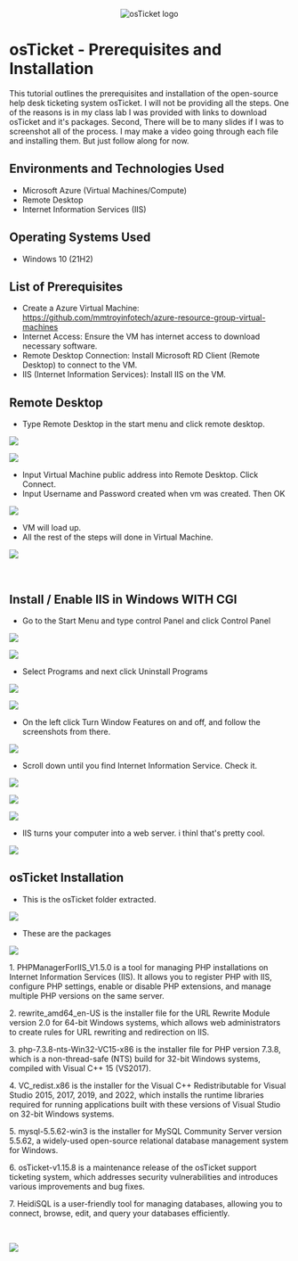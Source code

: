 <p align="center">
<img src="https://i.imgur.com/Clzj7Xs.png" alt="osTicket logo"/>
</p>

<h1>osTicket - Prerequisites and Installation</h1>
This tutorial outlines the prerequisites and installation of the open-source help desk ticketing system osTicket. I will not be providing all the steps. One of the reasons is in my class lab I was provided with links to download osTicket and it's packages. Second, There will be to many slides if I was to screenshot all of the process. I may make a video going through each file and installing them. But just follow along for now.<br />

<h2>Environments and Technologies Used</h2>

- Microsoft Azure (Virtual Machines/Compute)
- Remote Desktop
- Internet Information Services (IIS)

<h2>Operating Systems Used </h2>

- Windows 10</b> (21H2)

<h2>List of Prerequisites</h2>

- Create a Azure Virtual Machine: https://github.com/mmtroyinfotech/azure-resource-group-virtual-machines
- Internet Access: Ensure the VM has internet access to download necessary software.
- Remote Desktop Connection: Install Microsoft RD Client (Remote Desktop) to connect to the VM.
- IIS (Internet Information Services): Install IIS on the VM.

<h2>Remote Desktop</h2>

- Type Remote Desktop in the start menu and click remote desktop.
<p>
<img src="https://imgur.com/GJKCqN8.png"/>
</p>
<p>
<img src="https://imgur.com/byDkS9t.png"/>
</p>

- Input Virtual Machine public address into Remote Desktop. Click Connect.
- Input Username and Password created when vm was created. Then OK
<p>
<img src="https://imgur.com/fuyoNxp.png"/>
</p>

- VM will load up.
- All the rest of the steps will done in Virtual Machine.
<p>
<img src="https://imgur.com/h0YhpCP.png"/>
</p>
<br />

<h2>Install / Enable IIS in Windows WITH CGI</h2>


- Go to the Start Menu and type control Panel and click Control Panel
<p>
<img src="https://imgur.com/xKHzc77.png"/>
</p>
<p>
<img src="https://imgur.com/2uu5UM4.png"/>
</p>

- Select Programs and next click Uninstall Programs
<p>
<img src="https://imgur.com/9n15mwQ.png"/>
</p>
<p>
<img src="https://imgur.com/C5ztdWN.png"/>
</p>

- On the left click Turn Window Features on and off, and follow the screenshots from there.
<p>
<img src="https://imgur.com/SQoayij.png"/>
</p>

- Scroll down until you find Internet Information Service. Check it.
<p>
<img src="https://imgur.com/3KklzpS.png"/>
</p>
<p>
<img src="https://imgur.com/QuDN4oC.png"/>
</p>
<p>
<img src="https://imgur.com/3OLQaHv.png"/>
</p>

- IIS turns your computer into a web server. i thinl that's pretty cool.
<p>
<img src="https://imgur.com/yuJPjbr.png"/>
</p>

<h2>osTicket Installation</h2>

- This is the osTicket folder extracted.
<p>
<img src="https://imgur.com/Eg4rkvq.png"/>
</p>

- These are the packages
<p>
<img src="https://imgur.com/Pm41j62.png"/>
</p>

<p>1. PHPManagerForIIS_V1.5.0 is a tool for managing PHP installations on Internet Information Services (IIS). It allows you to register PHP with IIS, configure PHP settings, enable or disable PHP extensions, and manage multiple PHP versions on the same server.</p>

<p>2. rewrite_amd64_en-US is the installer file for the URL Rewrite Module version 2.0 for 64-bit Windows systems, which allows web administrators to create rules for URL rewriting and redirection on IIS.</p>

<p>3. php-7.3.8-nts-Win32-VC15-x86 is the installer file for PHP version 7.3.8, which is a non-thread-safe (NTS) build for 32-bit Windows systems, compiled with Visual C++ 15 (VS2017).</p>

<p>4. VC_redist.x86 is the installer for the Visual C++ Redistributable for Visual Studio 2015, 2017, 2019, and 2022, which installs the runtime libraries required for running applications built with these versions of Visual Studio on 32-bit Windows systems.</p>

<p>5. mysql-5.5.62-win3 is the installer for MySQL Community Server version 5.5.62, a widely-used open-source relational database management system for Windows.</p>

<p>6. osTicket-v1.15.8 is a maintenance release of the osTicket support ticketing system, which addresses security vulnerabilities and introduces various improvements and bug fixes.</p>

<p>7. HeidiSQL is a user-friendly tool for managing databases, allowing you to connect, browse, edit, and query your databases efficiently.</p>
<br />
<p><img src="https://imgur.com/n839Ura.png"/></p>

<br />
